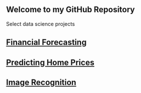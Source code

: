 ## Welcome to my GitHub Repository

Select data science projects

## [Financial Forecasting](https://github.com/tushark26/DS_Portfolio/tree/main/FinancialForecast) 


## [Predicting Home Prices](https://github.com/tushark26/DS_Portfolio/tree/main/Linear%20Regression) 


## [Image Recognition](https://github.com/tushark26/DS_Portfolio/tree/main/Linear%20Regression) 

